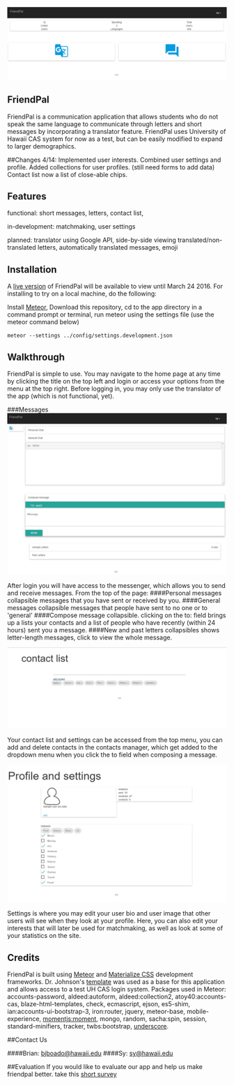![](Home.JPG)

## FriendPal
FriendPal is a communication application that allows students who do not speak the same language to communicate
through letters and short messages by incorporating a translator feature. FriendPal uses University of Hawaii CAS system
for now as a test, but can be easily modified to expand to larger demographics.

##Changes
4/14:
Implemented user interests.
Combined user settings and profile.
Added collections for user profiles. (still need forms to add data)
Contact list now a list of close-able chips.

## Features
functional:
short messages,
letters,
contact list,

in-development:
matchmaking,
user settings

planned:
translator using Google API,
side-by-side viewing translated/non-translated letters,
automatically translated messages,
emoji

## Installation
A [live version](http://www.friendpal.meteor.com) of FriendPal will be available to view until March 24 2016. For
installing to try on a local machine, do the following:

Install [Meteor](https://www.meteor.com/),
Download this repository,
cd to the app directory in a command prompt or terminal,
run meteor using the settings file (use the meteor command below)

```
meteor --settings ../config/settings.development.json
```

## Walkthrough
FriendPal is simple to use. You may navigate to the home page at any time by clicking the title on the top left and login
or access your options from the menu at the top right. Before logging in, you may only use the translator
of the app (which is not functional, yet).

###Messages
![](Messenger.JPG)

After login you will have access to the messenger, which allows you to send and receive messages.
From the top of the page:
####Personal messages collapsible
messages that you have sent or received by you.
####General messages collapsible
messages that people have sent to no one or to 'general'
####Compose message collapsible.
clicking on the to: field brings up a lists your contacts and a list of people who have recently (within 24 hours) sent you a message.
####New and past letters collapsibles
shows letter-length messages, click to view the whole message.

![](Contacts.JPG)

Your contact list and settings can be accessed from the top menu, you can add and delete contacts in the contacts manager, which get added to the dropdown menu when you click the to field when composing a message.

![](Settings.JPG)

Settings is where you may edit your user bio and user image that other users will see when they look at your profile. Here, you can also edit your interests that will later be used for matchmaking, as well as look at some of your statistics on the site.

## Credits
FriendPal is built using [Meteor](https://www.meteor.com/) and [Materialize CSS](http://materializecss.com/)
development frameworks.
Dr. Johnson's [template](https://githu.com/ics-software-engineering/meteor-example-uh-cas) was used as a base
for this application and allows access to a test UH CAS login system.
Packages used in Meteor: accounts-password, aldeed:autoform, aldeed:collection2, atoy40:accounts-cas,
blaze-html-templates, check, ecmascript, ejson, es5-shim, ian:accounts-ui-bootstrap-3, iron:router, jquery,
meteor-base, mobile-experience, [momentjs:moment](http://momentjs.com), mongo, random, sacha:spin, session, standard-minifiers, tracker,
twbs:bootstrap, [underscore](http://underscorejs.org/).

##Contact Us

####Brian: bjboado@hawaii.edu
####Sy:    sy@hawaii.edu

##Evaluation
If you would like to evaluate our app and help us make friendpal better. take this [short survey](http://goo.gl/forms/PtrtS9EJEa)
